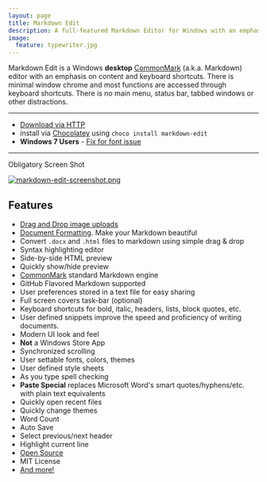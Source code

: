 ```yaml
---
layout: page
title: Markdown Edit
description: A full-featured Markdown Editor for Windows with an emphasis on content and keyboard shortcuts
image:
  feature: typewriter.jpg
---
```


Markdown Edit is a Windows **desktop**
[CommonMark](http://commonmark.org) (a.k.a. Markdown) editor with an
emphasis on content and keyboard shortcuts. There is minimal window
chrome and most functions are accessed through keyboard shortcuts. There
is no main menu, status bar, tabbed windows or other distractions.

------------------------------------------------------------------------

-   [Download via
    HTTP](http://mike-ward.net/downloads/cdn/downloads/MarkdownEditSetup.msi)
-   install via
    [Chocolatey](https://chocolatey.org/packages/markdown-edit) using
    `choco install markdown-edit`
-   **Windows 7 Users** - [Fix for font
    issue](https://github.com/mike-ward/Markdown-Edit/issues/14)

------------------------------------------------------------------------

Obligatory Screen Shot

<a href="http://mike-ward.net/cdn/images/markdown-edit/markdown-edit-screenshot.png" target="_blank">![markdown-edit-screenshot.png](http://mike-ward.net/cdn/images/markdown-edit/markdown-edit-screenshot.png "Gratuitous Screen Shot")</a>

Features
--------

-   [Drag and Drop image
    uploads](http://mike-ward.net/2015/03/31/markdown-edit-1-4-imgur-uploads/)
-   [Document
    Formatting](http://mike-ward.net/2015/04/20/markdown-edit-1-5-released/).
    Make your Markdown beautiful
-   Convert `.docx` and `.html` files to markdown using simple drag &
    drop
-   Syntax highlighting editor
-   Side-by-side HTML preview
-   Quickly show/hide preview
-   [CommonMark](http://commonmark.org) standard Markdown engine
-   GitHub Flavored Markdown supported
-   User preferences stored in a text file for easy sharing
-   Full screen covers task-bar (optional)
-   Keyboard shortcuts for bold, italic, headers, lists, block
    quotes, etc.
-   User defined snippets improve the speed and proficiency of
    writing documents.
-   Modern UI look and feel
-   **Not** a Windows Store App
-   Synchronized scrolling
-   User settable fonts, colors, themes
-   User defined style sheets
-   As you type spell checking
-   **Paste Special** replaces Microsoft Word's
    smart quotes/hyphens/etc. with plain text equivalents
-   Quickly open recent files
-   Quickly change themes
-   Word Count
-   Auto Save
-   Select previous/next header
-   Highlight current line
-   [Open Source](https://github.com/mike-ward/Markdown-Edit)
-   MIT License
-   [And more!]({{site.url}}/features)

